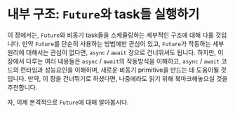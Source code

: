 # 내부 구조: `Future`와 task들 실행하기

이 장에서는, `Future`와 비동기 task들을 스케쥴링하는 세부적인 구조에 대해 다룰
것입니다.  만약 `Future`를 단순히 사용하는 방법에만 관심이 있고, `Future`가
작동하는 세부 원리에 대해서는 관심이 없다면, `async` / `await` 장으로 건너뛰셔도
됩니다. 하지만, 이 장에서 다루는 여러 내용들은 `async` / `await`의 작동방식을
이해하고, `async` / `await` 코드의 런타임과 성능요인을 이해하며, 새로운 비동기
primitive을 만드는 데 도움이될 것입니다. 만약, 이 장을 건너뛰기로 하셨다면,
나중에라도 읽기 위해 북마크해놓으실 것을 추천합니다.

자, 이제 본격적으로 `Future`에 대해 알아봅시다.

